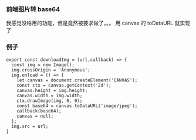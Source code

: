 ### 前端图片转 base64

我感觉没啥用的功能，但是竟然被要求做了。。。
用 canvas 的 toDataURL 就实现了

### 例子

```
export const downloadImg = (url,callback) => {
  const img = new Image();
  img.crossOrigin = 'Anonymous';
  img.onload = () => {
    let canvas = document.createElement('CANVAS');
    const ctx = canvas.getContext('2d');
    canvas.height = img.height;
    canvas.width = img.width;
    ctx.drawImage(img, 0, 0);
    const base64 = canvas.toDataURL('image/jpeg');
    callback(base64);
    canvas = null;
  };
  img.src = url;
}
```
